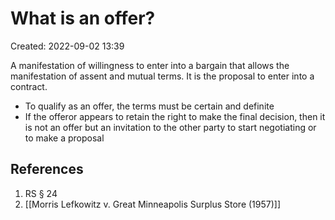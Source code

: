 # What is an offer?
Created: 2022-09-02 13:39

A manifestation of willingness to enter into a bargain that allows the manifestation of assent and mutual terms.
It is the proposal to enter into a contract. 

- To qualify as an offer, the terms must be certain and definite
- If the offeror appears to retain the right to make the final decision, then it is not an offer but an invitation to the other party to start negotiating or to make a proposal

## References

1.  RS § 24 
2. [[Morris Lefkowitz v. Great Minneapolis Surplus Store (1957)]]